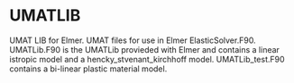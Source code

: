 # UMATLIB
UMAT LIB for Elmer. 
UMAT files for use in Elmer ElasticSolver.F90.
  UMATLib.F90 is the UMATLib provieded with Elmer and contains a linear istropic model
and a hencky_stvenant_kirchhoff model.
  UMATLib_test.F90 contains a bi-linear plastic material model.
